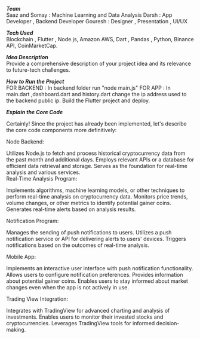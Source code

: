 ***Team*** <br>
Saaz and Somay : Machine Learning and Data Analysis
Darsh : App Developer , Backend Developer
Gouresh : Designer , Presentation , UI/UX

***Tech Used*** <br>
Blockchain , Flutter , Node.js, Amazon AWS, Dart , Pandas , Python, Binance API, CoinMarketCap.

***Idea Description*** <br>
Provide a comprehensive description of your project idea and its relevance to future-tech challenges.

***How to Run the Project***  <br>
FOR BACKEND : In backend folder run "node main.js"
FOR APP : In main.dart ,dashboard.dart and history.dart change the ip address used to the backend public ip. Build the Flutter project and deploy.

***Explain the Core Code***  <br>

Certainly! Since the project has already been implemented, let's describe the core code components more definitively:

Node Backend:<br>

Utilizes Node.js to fetch and process historical cryptocurrency data from the past month and additional days.
Employs relevant APIs or a database for efficient data retrieval and storage.
Serves as the foundation for real-time analysis and various services.
<br>
Real-Time Analysis Program:<br>

Implements algorithms, machine learning models, or other techniques to perform real-time analysis on cryptocurrency data.
Monitors price trends, volume changes, or other metrics to identify potential gainer coins.
Generates real-time alerts based on analysis results.<br>

Notification Program:<br>

Manages the sending of push notifications to users.
Utilizes a push notification service or API for delivering alerts to users' devices.
Triggers notifications based on the outcomes of real-time analysis.<br>

Mobile App:<br>

Implements an interactive user interface with push notification functionality.
Allows users to configure notification preferences.
Provides information about potential gainer coins.
Enables users to stay informed about market changes even when the app is not actively in use.<br>

Trading View Integration:<br>

Integrates with TradingView for advanced charting and analysis of investments.
Enables users to monitor their invested stocks and cryptocurrencies.
Leverages TradingView tools for informed decision-making.<br>
